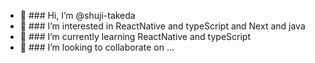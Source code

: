 - 👋  ### Hi, I’m @shuji-takeda
- 👀  ### I’m interested in ReactNative and typeScript and Next and java
- 🌱  ### I’m currently learning ReactNative and typeScript
- 💞️  ### I’m looking to collaborate on ...

